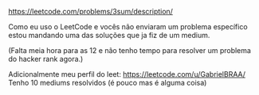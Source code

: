 https://leetcode.com/problems/3sum/description/

Como eu uso o LeetCode e vocês não enviaram um problema específico estou mandando uma das soluções que ja fiz de um medium.

(Falta meia hora para as 12 e não tenho tempo para resolver um problema do hacker rank agora.)

Adicionalmente meu perfil do leet: https://leetcode.com/u/GabrielBRAA/
Tenho 10 mediums resolvidos (é pouco mas é alguma coisa)
